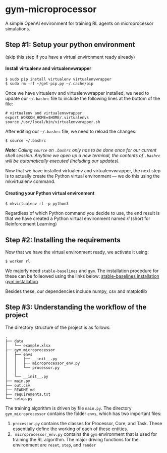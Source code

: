 # gym-microprocessor
A simple OpenAI environment for training RL agents on microprocessor simulations.

## Step #1: Setup your python environment
(skip this step if you have a virtual environment ready already)
#### Install virtualenv and virtualenvwrapper
```
$ sudo pip install virtualenv virtualenvwrapper
$ sudo rm -rf ~/get-pip.py ~/.cache/pip
```
Once we have virtualenv and virtualenvwrapper installed, we need to update our ```~/.bashrc```
file to include the following lines at the bottom of the file:
```
# virtualenv and virtualenvwrapper
export WORKON_HOME=$HOME/.virtualenvs
source /usr/local/bin/virtualenvwrapper.sh
```
After editing our ```~/.bashrc```   file, we need to reload the changes:
```
$ source ~/.bashrc
```
***Note**: Calling ```source``` on ```.bashrc``` only has to be done once for our current shell session. 
Anytime we open up a new terminal, the contents of ```.bashrc``` will be automatically executed (including our updates).*

Now that we have installed virtualenv and virtualenvwrapper, the next step is to actually create the Python virtual environment — we do this using the mkvirtualenv command.

#### Creating your Python virtual environment
```
$ mkvirtualenv rl -p python3
```
Regardless of which Python command you decide to use, the end result is that we have created a Python virtual environment named *rl* (short for Reinforcement Learning)

## Step #2: Installing the requirements 
Now that we have the virtual environment ready, we activate it using:
```
$ workon rl
```

We majorly need ```stable-baselines``` and ```gym```. The installation procedure for these can be folleowed using the links below:
[stable-baselines installation](https://stable-baselines.readthedocs.io/en/master/guide/install.html)
[gym installation](https://github.com/openai/gym)

Besides these, our dependencies include numpy, csv and matplotlib

## Step #3: Understanding the workflow of the project
The directory structure of the project is as follows:
```
.
├── data
│   └── example.xlsx
├── gym_microprocessor
│   ├── envs
│   │   ├── __init__.py
│   │   ├── microprocessor_env.py
│   │   └── processor.py
│   │   
│   └── __init__.py
├── main.py
├── out.csv
├── README.md
├── requirements.txt
└── setup.py
```
The training algorithm is driven by file ```main.py```.
The directory ```gym_microprocessor``` contains the folder ```envs```, which has two important files:
1. ```processor.py``` contains the classes for Processor, Core, and Task. These essentially define the working of each of these entities.
2. ``` microprocessor_env.py``` contains the ```gym``` environment that is used for training the RL algorithm. 
The major driving functions for the environment are ```reset```, ```step```, and ```render```


